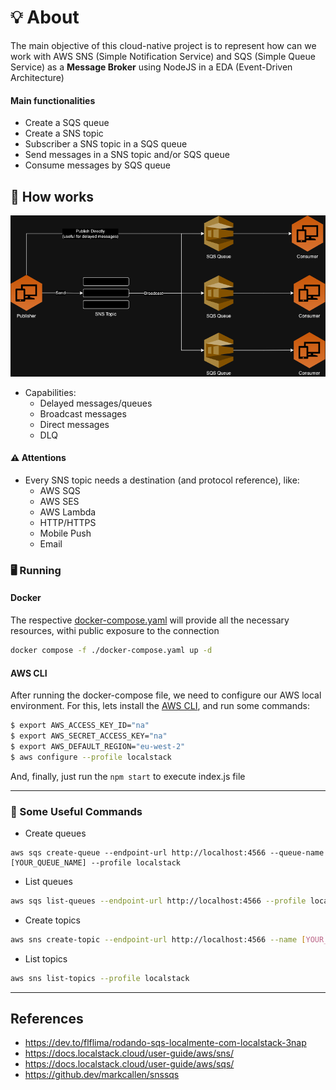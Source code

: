 # 💡 About
The main objective of this cloud-native project is to represent how can we work with AWS SNS (Simple Notification Service) and SQS (Simple Queue Service) as a **Message Broker** using NodeJS in a EDA (Event-Driven Architecture)

#### Main functionalities
* Create a SQS queue
* Create a SNS topic
* Subscriber a SNS topic in a SQS queue
* Send messages in a SNS topic and/or SQS queue
* Consume messages by SQS queue

## 🔧 How works

![SNS and SQS diagram](./.assets/imgs/sns_sqs_diagram.png)

* Capabilities:
    * Delayed messages/queues
    * Broadcast messages
    * Direct messages
    * DLQ

#### ⚠️ Attentions

* Every SNS topic needs a destination (and protocol reference), like:
    * AWS SQS
    * AWS SES
    * AWS Lambda
    * HTTP/HTTPS
    * Mobile Push
    * Email

### 🖥️ Running

#### Docker
The respective [docker-compose.yaml](./docker-compose.yaml) will provide all the necessary resources, withi public exposure to the connection

```bash
docker compose -f ./docker-compose.yaml up -d
```

#### AWS CLI

After running the docker-compose file, we need to configure our AWS local environment. For this, lets install the [AWS CLI](https://docs.aws.amazon.com/cli/latest/userguide/getting-started-install.html), and run some commands:

```bash
$ export AWS_ACCESS_KEY_ID="na"
$ export AWS_SECRET_ACCESS_KEY="na"
$ export AWS_DEFAULT_REGION="eu-west-2"
$ aws configure --profile localstack
```

And, finally, just run the `npm start` to execute index.js file

---

### 🔧 Some Useful Commands

* Create queues

```base
aws sqs create-queue --endpoint-url http://localhost:4566 --queue-name [YOUR_QUEUE_NAME] --profile localstack
```

* List queues

```bash
aws sqs list-queues --endpoint-url http://localhost:4566 --profile localstack
```

* Create topics

```bash
aws sns create-topic --endpoint-url http://localhost:4566 --name [YOUR_TOPIC] --profile localstack
```

* List topics

```bash
aws sns list-topics --profile localstack
```

---

## References

* https://dev.to/flflima/rodando-sqs-localmente-com-localstack-3nap
* https://docs.localstack.cloud/user-guide/aws/sns/
* https://docs.localstack.cloud/user-guide/aws/sqs/
* https://github.dev/markcallen/snssqs